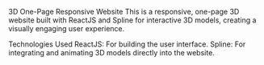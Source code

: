 3D One-Page Responsive Website
This is a responsive, one-page 3D website built with ReactJS and Spline for interactive 3D models, creating a visually engaging user experience.

Technologies Used
ReactJS: For building the user interface.
Spline: For integrating and animating 3D models directly into the website.
